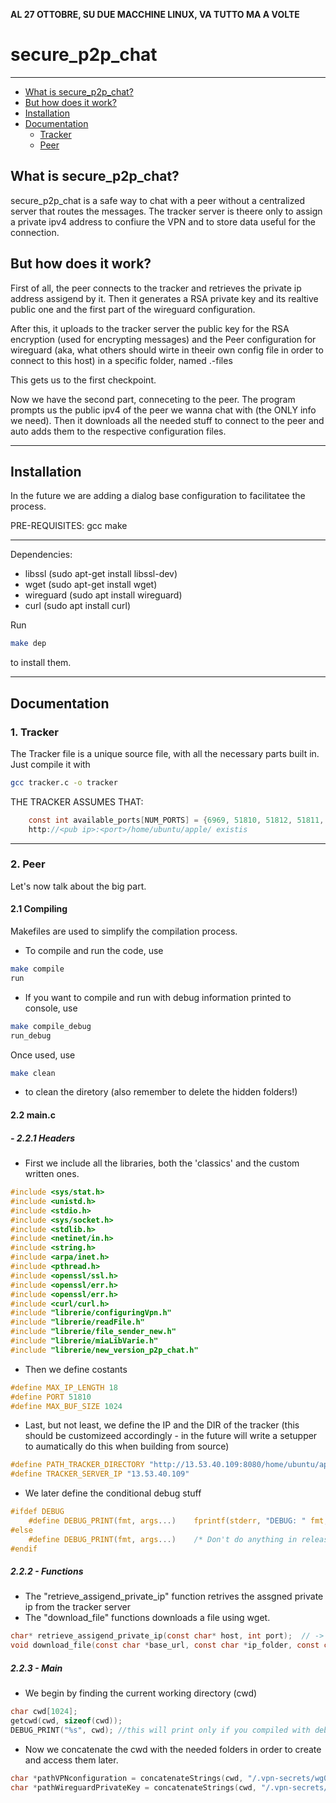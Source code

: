 **AL 27 OTTOBRE, SU DUE MACCHINE LINUX, VA TUTTO MA A VOLTE**
# secure_p2p_chat
-----
- [What is secure_p2p_chat?](https://github.com/gabricampaa/secur_p2p_chat/tree/main?tab=readme-ov-file#what-is-secure_p2p_chat)
- [But how does it work?](https://github.com/gabricampaa/secur_p2p_chat/tree/main?tab=readme-ov-file#but-how-does-it-work)
- [Installation](https://github.com/gabricampaa/secur_p2p_chat/tree/main?tab=readme-ov-file#installation)
- [Documentation](https://github.com/gabricampaa/secur_p2p_chat/tree/main?tab=readme-ov-file#documentation)
  - [Tracker](https://github.com/gabricampaa/secur_p2p_chat/tree/main?tab=readme-ov-file#1-tracker)
  - [Peer](https://github.com/gabricampaa/secur_p2p_chat/tree/main#2-peer)


## What is secure_p2p_chat?

secure_p2p_chat is a safe way to chat with a peer without a centralized server that routes the messages. The tracker server is theere only to assign a private ipv4 address to confiure the VPN and to store data useful for the connection.

## But how does it work?

First of all, the peer connects to the tracker and retrieves the private ip address assigend by it. Then it generates a RSA private key and its realtive public one and the first part of the wireguard configuration.

After this, it uploads to the tracker server the public key for the RSA encryption (used for encrypting messages) and the Peer configuration for wireguard (aka, what others should wirte in theeir own config file in order to connect to this host) in a specific folder, named .<host-pub-ipv4>-files

This gets us to the first checkpoint.

Now we have the second part, conneceting to the peer. The program prompts us the public ipv4 of the peer we wanna chat with (the ONLY info we need). Then it downloads all the needed stuff to connect to the peer and auto adds them to the respective  configuration files.

-----
## Installation


In the future we are adding a dialog base configuration to facilitatee the process.

PRE-REQUISITES:
gcc
make


--------
Dependencies:
- libssl (sudo apt-get install libssl-dev)
- wget (sudo apt-get install wget)
- wireguard (sudo apt install wireguard)
- curl  (sudo apt install curl)

Run
```bash
make dep
```
 to install them.
____

## Documentation

### 1. Tracker

The Tracker file is a unique source file, with all the necessary parts built in. Just compile it with 
```bash
gcc tracker.c -o tracker
```

THE TRACKER ASSUMES THAT:

```C
    const int available_ports[NUM_PORTS] = {6969, 51810, 51812, 51811, 8080};
    http://<pub ip>:<port>/home/ubuntu/apple/ existis
```
-------------
### 2. Peer
Let's now talk about the big part. 

#### 2.1 Compiling
Makefiles are used to simplify the compilation process. 
- To compile and run the code, use

```bash
make compile
run
```

- If you want to compile and run with debug information printed to console, use

```bash
make compile_debug
run_debug
```

Once used, use 
```bash
make clean
```
- to clean the diretory (also remember to delete the hidden folders!)

#### 2.2 main.c
##### - 2.2.1 Headers
- First we include all the libraries, both the 'classics' and the custom written ones.
```C
#include <sys/stat.h>
#include <unistd.h>
#include <stdio.h>
#include <sys/socket.h>
#include <stdlib.h>
#include <netinet/in.h>
#include <string.h>
#include <arpa/inet.h>
#include <pthread.h>
#include <openssl/ssl.h>
#include <openssl/err.h>
#include <openssl/err.h>
#include <curl/curl.h>
#include "librerie/configuringVpn.h"
#include "librerie/readFile.h"
#include "librerie/file_sender_new.h"
#include "librerie/miaLibVarie.h"
#include "librerie/new_version_p2p_chat.h"
```
- Then we define costants
```C
#define MAX_IP_LENGTH 18
#define PORT 51810
#define MAX_BUF_SIZE 1024
```
- Last, but not least, we define the IP and the DIR of the tracker (this should be customizeed accordingly - in the future will write a setupper to aumatically do this when building from source)
```C
#define PATH_TRACKER_DIRECTORY "http://13.53.40.109:8080/home/ubuntu/apple/"
#define TRACKER_SERVER_IP "13.53.40.109"
```
- We later define the conditional debug stuff

```C
#ifdef DEBUG
    #define DEBUG_PRINT(fmt, args...)    fprintf(stderr, "DEBUG: " fmt, ## args)
#else
    #define DEBUG_PRINT(fmt, args...)    /* Don't do anything in release builds */
#endif

```

##### 2.2.2 - Functions
- The "retrieve_assigend_private_ip" function retrives the assgned private ip from the tracker server
- The "download_file" functions downloads a file using wget.
```C
char* retrieve_assigend_private_ip(const char* host, int port);  // -> from the tracker server
void download_file(const char *base_url, const char *ip_folder, const char *filename); // -> from the tracker server
```

##### 2.2.3 - Main
- We begin by finding the current working directory (cwd)
```C
char cwd[1024];
getcwd(cwd, sizeof(cwd));
DEBUG_PRINT("%s", cwd); //this will print only if you compiled with debug. 
```
- Now we concatenate the cwd with the needed folders in order to create and access them later.
```C
char *pathVPNconfiguration = concatenateStrings(cwd, "/.vpn-secrets/wg0_vpn.conf");
char *pathWireguardPrivateKey = concatenateStrings(cwd, "/.vpn-secrets/privatekey");
```


